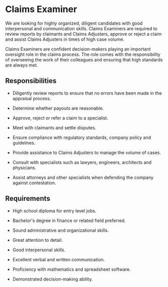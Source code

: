 # Claims Examiner

We are looking for highly organized, diligent candidates with good interpersonal and communication skills. Claims Examiners are required to review reports by claimants and Claims Adjusters, approve or reject a claim and assist Claims Adjusters in times of high case volume.

Claims Examiners are confident decision-makers playing an important oversight role in the claims process. The role comes with the responsibility of overseeing the work of their colleagues and ensuring that high standards are always met.

## Responsibilities

* Diligently review reports to ensure that no errors have been made in the appraisal process.

* Determine whether payouts are reasonable.

* Approve, reject or refer a claim to a specialist.

* Meet with claimants and settle disputes.

* Ensure compliance with regulatory standards, company policy and guidelines.

* Provide assistance to Claims Adjusters to manage the volume of cases.

* Consult with specialists such as lawyers, engineers, architects and physicians.

* Assist attorneys and other specialists when defending the company against contestation.

## Requirements

* High school diploma for entry level jobs.

* Bachelor's degree in finance or related field preferred.

* Sound administrative and organizational skills.

* Great attention to detail.

* Good interpersonal skills.

* Excellent verbal and written communication.

* Proficiency with mathematics and spreadsheet software.

* Demonstrated decision-making ability.

